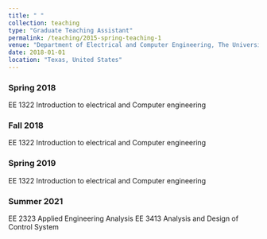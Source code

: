 ```yaml
---
title: " "
collection: teaching
type: "Graduate Teaching Assistant"
permalink: /teaching/2015-spring-teaching-1
venue: "Department of Electrical and Computer Engineering, The University of Texas at San Antonio"
date: 2018-01-01
location: "Texas, United States"
---
```

### Spring 2018
EE 1322 Introduction to electrical and Computer engineering

### Fall 2018
EE 1322 Introduction to electrical and Computer engineering

### Spring 2019
EE 1322 Introduction to electrical and Computer engineering

### Summer 2021
EE 2323 Applied Engineering Analysis
EE 3413 Analysis and Design of Control System

